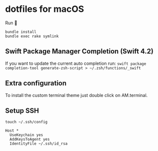 # dotfiles for macOS

Run 🚀

```
bundle install
bundle exec rake symlink
```

## Swift Package Manager Completion (Swift 4.2)

If you want to update the current auto completion run:
`swift package completion-tool generate-zsh-script > ~/.zsh/functions/_swift`

## Extra configuration

To install the custom terminal theme just double click on AM.terminal.


## Setup SSH

`touch ~/.ssh/config`

```
Host *
  UseKeychain yes
  AddKeysToAgent yes
  IdentityFile ~/.ssh/id_rsa
```